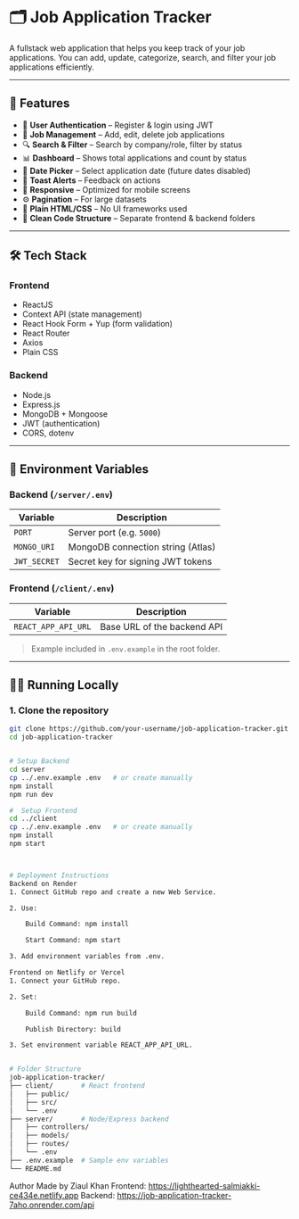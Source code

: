 # 🗂️ Job Application Tracker

A fullstack web application that helps you keep track of your job applications. You can add, update, categorize, search, and filter your job applications efficiently.

---

## 🌟 Features

- 🔐 **User Authentication** – Register & login using JWT
- 📝 **Job Management** – Add, edit, delete job applications
- 🔍 **Search & Filter** – Search by company/role, filter by status
- 📊 **Dashboard** – Shows total applications and count by status
- 📆 **Date Picker** – Select application date (future dates disabled)
- 🍞 **Toast Alerts** – Feedback on actions
- 📱 **Responsive** – Optimized for mobile screens
- ⚙️ **Pagination** – For large datasets
- 🧾 **Plain HTML/CSS** – No UI frameworks used
- 📁 **Clean Code Structure** – Separate frontend & backend folders

---

## 🛠️ Tech Stack

### Frontend

- ReactJS
- Context API (state management)
- React Hook Form + Yup (form validation)
- React Router
- Axios
- Plain CSS

### Backend

- Node.js
- Express.js
- MongoDB + Mongoose
- JWT (authentication)
- CORS, dotenv

---

## 🔐 Environment Variables

### Backend (`/server/.env`)

| Variable     | Description                       |
| ------------ | --------------------------------- |
| `PORT`       | Server port (e.g. `5000`)         |
| `MONGO_URI`  | MongoDB connection string (Atlas) |
| `JWT_SECRET` | Secret key for signing JWT tokens |

### Frontend (`/client/.env`)

| Variable            | Description                 |
| ------------------- | --------------------------- |
| `REACT_APP_API_URL` | Base URL of the backend API |

> Example included in `.env.example` in the root folder.

---

## 🧑‍💻 Running Locally

### 1. Clone the repository

```bash
git clone https://github.com/your-username/job-application-tracker.git
cd job-application-tracker


# Setup Backend
cd server
cp ../.env.example .env   # or create manually
npm install
npm run dev

#  Setup Frontend
cd ../client
cp ../.env.example .env   # or create manually
npm install
npm start



# Deployment Instructions
Backend on Render
1. Connect GitHub repo and create a new Web Service.

2. Use:

    Build Command: npm install

    Start Command: npm start

3. Add environment variables from .env.

Frontend on Netlify or Vercel
1. Connect your GitHub repo.

2. Set:

    Build Command: npm run build

    Publish Directory: build

3. Set environment variable REACT_APP_API_URL.


# Folder Structure
job-application-tracker/
├── client/       # React frontend
│   ├── public/
│   ├── src/
│   └── .env
├── server/       # Node/Express backend
│   ├── controllers/
│   ├── models/
│   ├── routes/
│   └── .env
├── .env.example  # Sample env variables
└── README.md
```

Author
Made by Ziaul Khan
Frontend: https://lighthearted-salmiakki-ce434e.netlify.app
Backend: https://job-application-tracker-7aho.onrender.com/api
